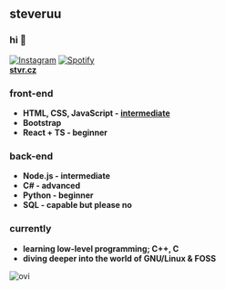 ## steveruu
### hi 👋
<a href="https://www.instagram.com/steveruu/" target="_blank"><img src="https://img.shields.io/badge/Instagram-%23E4405F.svg?logo=instagram&logoColor=white" alt="Instagram"></a>
<a href="https://open.spotify.com/artist/4NOFcRCgjvnRy8nKVGUM0L?si=UWqFdgyYRLmk-EPvnh7Qog" target="_blank"><img src="https://img.shields.io/badge/Spotify-%231ED760.svg?&logo=spotify&logoColor=white" alt="Spotify"></a>  
**[stvr.cz](https://stvr.cz)** 

### front-end
* **HTML, CSS, JavaScript - [intermediate](https://unionmc.stvr.cz)**  
* **Bootstrap**  
* **React + TS - beginner**

### back-end
* **Node.js - intermediate**  
* **C# - advanced**  
* **Python - beginner**  
* **SQL - capable but please no**  

### currently 
* **learning low-level programming; C++, C**  
* **diving deeper into the world of GNU/Linux & FOSS**

<img src="https://github-readme-stats.vercel.app/api/top-langs?username=steveruu&show_icons=true&locale=en&layout=compact&theme=onedark" alt="ovi" />  

